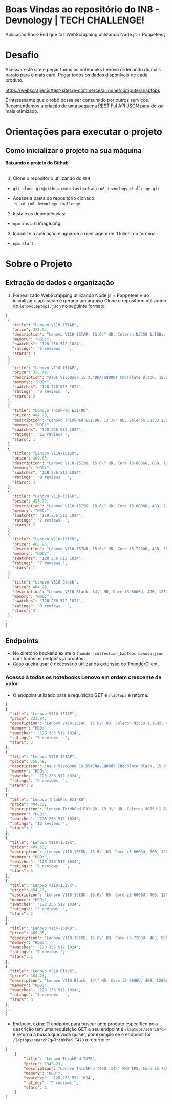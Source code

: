 # Boas Vindas ao repositório do IN8 - Devnology | TECH CHALLENGE!

Aplicação Back-End que faz WebScrapping utilizando Node.js + Puppeteer;

# Desafio

Acessar este site e pegar todos os notebooks Lenovo ordenando do mais barato para o mais caro. 
Pegar todos os dados disponíveis de cada produto.

https://webscraper.io/test-sites/e-commerce/allinone/computers/laptops

É interessante que o robô possa ser consumido por outros serviços. 
Recomendamos a criação de uma pequena REST Ful API JSON para deixar mais otimizado.

# Orientações para executar o projeto

## Como inicializar o projeto na sua máquina
<summary><strong>Baixando o projeto do Github</strong></summary><br />

  1. Clone o repositório utilizando do `SSH`
   * `git clone git@github.com:otavioadias/in8-devnology-challenge.git`

  - Acesse a pasta do repositório clonado:
    * `cd in8-devnology-challenge`

  2. Instale as dependências:
   * `npm install`image.png

  3. Inicialize a aplicação e aguarde a mensagem de 'Online' no terminal:
   * `npm start`

# Sobre o Projeto

## Extração de dados e organização

 1. Foi realizado WebScrapping utilizando Node.js + Puppeteer e ao inicializar a aplicação é gerado um arquivo Clone o repositório utilizando do `lenovoLaptops.json` no seguinte formato:
 ```json 
 [
  {
    "title": "Lenovo V110-15IAP",
    "price": 321.94,
    "description": "Lenovo V110-15IAP, 15.6\" HD, Celeron N3350 1.1GHz, 4GB, 128GB SSD, Windows 10 Home",
    "memory": "HDD:",
    "swatches": "128 256 512 1024",
    "ratings": "5 reviews   ",
    "stars": 3
  },
  {
    "title": "Lenovo V110-15IAP",
    "price": 356.49,
    "description": "Asus VivoBook 15 X540NA-GQ008T Chocolate Black, 15.6\" HD, Pentium N4200, 4GB, 500GB, Windows 10 Home, En kbd",
    "memory": "HDD:",
    "swatches": "128 256 512 1024",
    "ratings": "6 reviews  ",
    "stars": 2
  },
  {
    "title": "Lenovo ThinkPad E31-80",
    "price": 404.23,
    "description": "Lenovo ThinkPad E31-80, 13.3\" HD, Celeron 3855U 1.6GHz, 4GB, 128GB SSD, Windows 10 Home",
    "memory": "HDD:",
    "swatches": "128 256 512 1024",
    "ratings": "12 reviews ",
    "stars": 1
  },
  {
    "title": "Lenovo V110-15ISK",
    "price": 409.63,
    "description": "Lenovo V110-15ISK, 15.6\" HD, Core i3-6006U, 8GB, 128GB SSD, Windows 10 Home",
    "memory": "HDD:",
    "swatches": "128 256 512 1024",
    "ratings": "9 reviews   ",
    "stars": 3
  },
  {
    "title": "Lenovo V110-15ISK",
    "price": 454.73,
    "description": "Lenovo V110-15ISK, 15.6\" HD, Core i3-6006U, 4GB, 128GB SSD, Windows 10 Pro",
    "memory": "HDD:",
    "swatches": "128 256 512 1024",
    "ratings": "2 reviews  ",
    "stars": 2
  },
  {
    "title": "Lenovo V110-15IKB",
    "price": 465.95,
    "description": "Lenovo V110-15IKB, 15.6\" HD, Core i5-7200U, 4GB, 500GB, DOS",
    "memory": "HDD:",
    "swatches": "128 256 512 1024",
    "ratings": "7 reviews ",
    "stars": 1
  },
  {
    "title": "Lenovo V510 Black",
    "price": 484.23,
    "description": "Lenovo V510 Black, 14\" HD, Core i3-6006U, 4GB, 128GB SSD, Windows 10 Home",
    "memory": "HDD:",
    "swatches": "128 256 512 1024",
    "ratings": "8 reviews   ",
    "stars": 3
  },
 ...
]
```

## Endpoints

* No diretório backend existe o `thunder-collection_Laptops Lenovo.json` com todos os endpoits já prontos.
* Caso queira usar é necessário utilizar da extensão do ThunderClient.

### Acesso à todos os notebooks Lenovo em ordem crescente de valor:

 - O endpoint utilizado para a requisição GET é `/laptops` e retorna:
  ```json 
 [
  {
    "title": "Lenovo V110-15IAP",
    "price": 321.94,
    "description": "Lenovo V110-15IAP, 15.6\" HD, Celeron N3350 1.1GHz, 4GB, 128GB SSD, Windows 10 Home",
    "memory": "HDD:",
    "swatches": "128 256 512 1024",
    "ratings": "5 reviews   ",
    "stars": 3
  },
  {
    "title": "Lenovo V110-15IAP",
    "price": 356.49,
    "description": "Asus VivoBook 15 X540NA-GQ008T Chocolate Black, 15.6\" HD, Pentium N4200, 4GB, 500GB, Windows 10 Home, En kbd",
    "memory": "HDD:",
    "swatches": "128 256 512 1024",
    "ratings": "6 reviews  ",
    "stars": 2
  },
  {
    "title": "Lenovo ThinkPad E31-80",
    "price": 404.23,
    "description": "Lenovo ThinkPad E31-80, 13.3\" HD, Celeron 3855U 1.6GHz, 4GB, 128GB SSD, Windows 10 Home",
    "memory": "HDD:",
    "swatches": "128 256 512 1024",
    "ratings": "12 reviews ",
    "stars": 1
  },
  {
    "title": "Lenovo V110-15ISK",
    "price": 409.63,
    "description": "Lenovo V110-15ISK, 15.6\" HD, Core i3-6006U, 8GB, 128GB SSD, Windows 10 Home",
    "memory": "HDD:",
    "swatches": "128 256 512 1024",
    "ratings": "9 reviews   ",
    "stars": 3
  },
  {
    "title": "Lenovo V110-15ISK",
    "price": 454.73,
    "description": "Lenovo V110-15ISK, 15.6\" HD, Core i3-6006U, 4GB, 128GB SSD, Windows 10 Pro",
    "memory": "HDD:",
    "swatches": "128 256 512 1024",
    "ratings": "2 reviews  ",
    "stars": 2
  },
  {
    "title": "Lenovo V110-15IKB",
    "price": 465.95,
    "description": "Lenovo V110-15IKB, 15.6\" HD, Core i5-7200U, 4GB, 500GB, DOS",
    "memory": "HDD:",
    "swatches": "128 256 512 1024",
    "ratings": "7 reviews ",
    "stars": 1
  },
  {
    "title": "Lenovo V510 Black",
    "price": 484.23,
    "description": "Lenovo V510 Black, 14\" HD, Core i3-6006U, 4GB, 128GB SSD, Windows 10 Home",
    "memory": "HDD:",
    "swatches": "128 256 512 1024",
    "ratings": "8 reviews   ",
    "stars": 3
  },
 ...
]
```

- Endpoint extra: O endpoint para buscar unm produto específico pela descrição tem uma requisição GET e seu endpoint é `/laptops/search?q=` e retorna a busca que você quiser, por exemplo se o endpoint for `/laptops/search?q=ThinkPad T470` o retorno é:
```json
[
    {
        "title": "Lenovo ThinkPad T470",
        "price": 1349.23,
        "description": "Lenovo ThinkPad T470, 14\" FHD IPS, Core i5-7200U, 8GB, 256GB SSD, Windows 10 Pro",
        "memory": "HDD:",
        "swatches": "128 256 512 1024",
        "ratings": "5 reviews ",
        "stars": 1
    }
]
```



